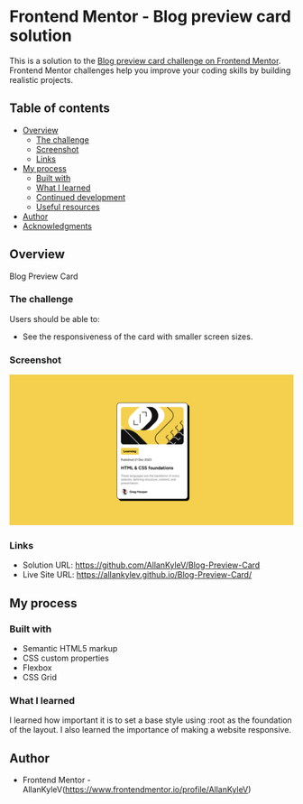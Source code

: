 # Frontend Mentor - Blog preview card solution

This is a solution to the [Blog preview card challenge on Frontend Mentor](https://www.frontendmentor.io/challenges/blog-preview-card-ckPaj01IcS). Frontend Mentor challenges help you improve your coding skills by building realistic projects. 

## Table of contents

- [Overview](#overview)
  - [The challenge](#the-challenge)
  - [Screenshot](#screenshot)
  - [Links](#links)
- [My process](#my-process)
  - [Built with](#built-with)
  - [What I learned](#what-i-learned)
  - [Continued development](#continued-development)
  - [Useful resources](#useful-resources)
- [Author](#author)
- [Acknowledgments](#acknowledgments)

## Overview

Blog Preview Card

### The challenge

Users should be able to:

- See the responsiveness of the card with smaller screen sizes.

### Screenshot

![](./screenshot/Screenshot%202025-03-23%20173747.png)

### Links

- Solution URL: https://github.com/AllanKyleV/Blog-Preview-Card
- Live Site URL: https://allankylev.github.io/Blog-Preview-Card/

## My process

### Built with

- Semantic HTML5 markup
- CSS custom properties
- Flexbox
- CSS Grid

### What I learned

I learned how important it is to set a base style using :root as the foundation of the layout. I also learned the importance of making a website responsive.

## Author

- Frontend Mentor - AllanKyleV(https://www.frontendmentor.io/profile/AllanKyleV)